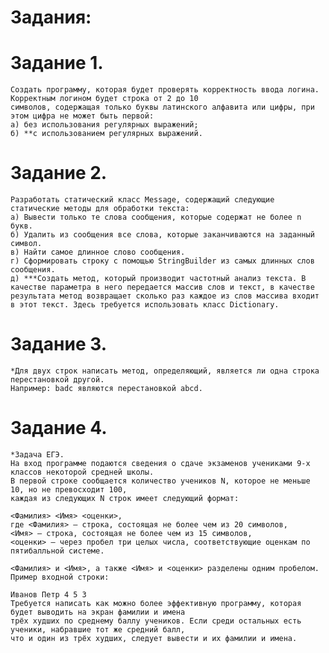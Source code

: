 # Задания:
# Задание 1.
    Создать программу, которая будет проверять корректность ввода логина. Корректным логином будет строка от 2 до 10
    символов, содержащая только буквы латинского алфавита или цифры, при этом цифра не может быть первой:
    а) без использования регулярных выражений;
    б) **с использованием регулярных выражений.

# Задание 2.
    Разработать статический класс Message, содержащий следующие статические методы для обработки текста:
    а) Вывести только те слова сообщения, которые содержат не более n букв.
    б) Удалить из сообщения все слова, которые заканчиваются на заданный символ.
    в) Найти самое длинное слово сообщения.
    г) Сформировать строку с помощью StringBuilder из самых длинных слов сообщения.
    д) ***Создать метод, который производит частотный анализ текста. В качестве параметра в него передается массив слов и текст, в качестве результата метод возвращает сколько раз каждое из слов массива входит в этот текст. Здесь требуется использовать класс Dictionary.

# Задание 3.
    *Для двух строк написать метод, определяющий, является ли одна строка перестановкой другой.
    Например: badc являются перестановкой abcd.

# Задание 4.
    *Задача ЕГЭ.
    На вход программе подаются сведения о сдаче экзаменов учениками 9-х классов некоторой средней школы.
    В первой строке сообщается количество учеников N, которое не меньше 10, но не превосходит 100,
    каждая из следующих N строк имеет следующий формат:

    <Фамилия> <Имя> <оценки>,
    где <Фамилия> — строка, состоящая не более чем из 20 символов,
    <Имя> — строка, состоящая не более чем из 15 символов,
    <оценки> — через пробел три целых числа, соответствующие оценкам по пятибалльной системе.
    
    <Фамилия> и <Имя>, а также <Имя> и <оценки> разделены одним пробелом. Пример входной строки:

    Иванов Петр 4 5 3
    Требуется написать как можно более эффективную программу, которая будет выводить на экран фамилии и имена
    трёх худших по среднему баллу учеников. Если среди остальных есть ученики, набравшие тот же средний балл,
    что и один из трёх худших, следует вывести и их фамилии и имена.